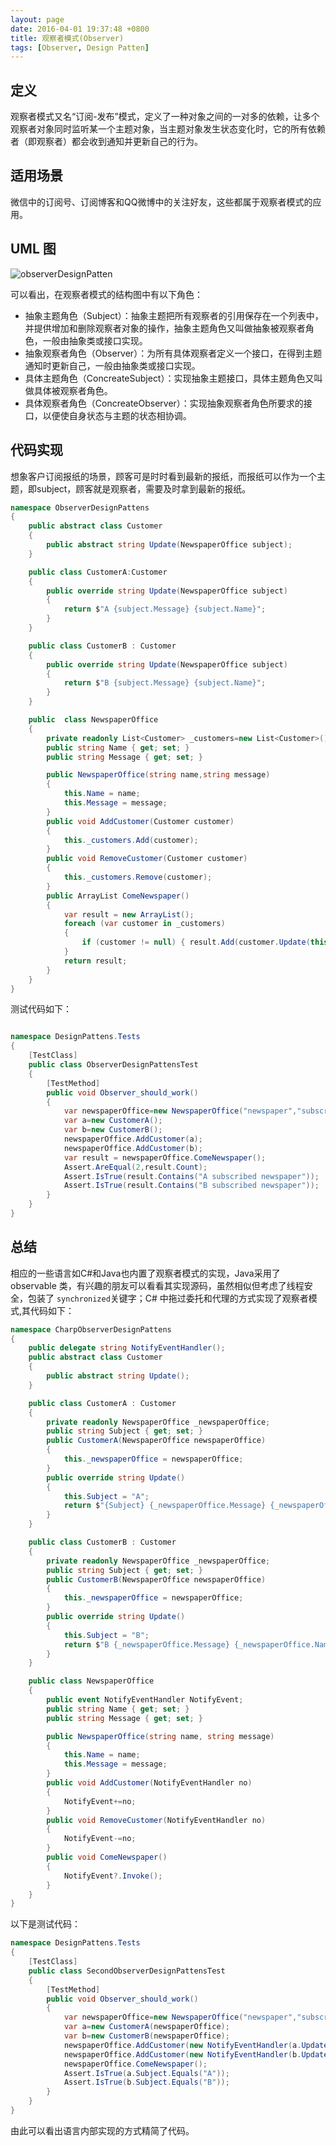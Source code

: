 ```yaml
---
layout: page
date: 2016-04-01 19:37:48 +0800 
title: 观察者模式(Observer)
tags: [Observer, Design Patten]
---
```


## 定义

观察者模式又名“订阅-发布”模式，定义了一种对象之间的一对多的依赖，让多个观察者对象同时监听某一个主题对象，当主题对象发生状态变化时，它的所有依赖者（即观察者）都会收到通知并更新自己的行为。

## 适用场景

微信中的订阅号、订阅博客和QQ微博中的关注好友，这些都属于观察者模式的应用。

## UML 图

![observerDesignPatten](http://www.plantuml.com/plantuml/png/PP1FJyCm3CNl-HG-Ra91dAk1Xa12NE1GyG6Sr1E5DfuS1ua_V7SorepItABdztlFpZOgYgPnCF6r3tiK7C4F6EErglGkATrx3ct_GN1Xq4KLz7fqG9lS2tdzD6UGtUYVLuykahoH0A-pU4jQYm-i_UvzjJRVoxZYE-GzxJjK-dMPu_I6WnVAugdLbWLQpNA6xYW_2xQW_iBjgQXmix8fSVDbRTLe2dUOLi45jLT5QRYCbacR6c_YL19O2HohyWYygvPeG4YJ18YpsokeIlztykN4diy-R4kXI-Fm0m00)

可以看出，在观察者模式的结构图中有以下角色：

- 抽象主题角色（Subject）：抽象主题把所有观察者的引用保存在一个列表中，并提供增加和删除观察者对象的操作，抽象主题角色又叫做抽象被观察者角色，一般由抽象类或接口实现。
- 抽象观察者角色（Observer）：为所有具体观察者定义一个接口，在得到主题通知时更新自己，一般由抽象类或接口实现。
- 具体主题角色（ConcreateSubject）：实现抽象主题接口，具体主题角色又叫做具体被观察者角色。
- 具体观察者角色（ConcreateObserver）：实现抽象观察者角色所要求的接口，以便使自身状态与主题的状态相协调。

## 代码实现

想象客户订阅报纸的场景，顾客可是时时看到最新的报纸，而报纸可以作为一个主题，即subject，顾客就是观察者，需要及时拿到最新的报纸。

``` csharp
namespace ObserverDesignPattens
{
    public abstract class Customer
    {
        public abstract string Update(NewspaperOffice subject);
    }

    public class CustomerA:Customer
    {
        public override string Update(NewspaperOffice subject)
        {
            return $"A {subject.Message} {subject.Name}";
        }
    }

    public class CustomerB : Customer
    {
        public override string Update(NewspaperOffice subject)
        {
            return $"B {subject.Message} {subject.Name}";
        }
    }

    public  class NewspaperOffice
    {
        private readonly List<Customer> _customers=new List<Customer>();
        public string Name { get; set; }
        public string Message { get; set; }

        public NewspaperOffice(string name,string message)
        {
            this.Name = name;
            this.Message = message;
        }
        public void AddCustomer(Customer customer)
        {
            this._customers.Add(customer);
        }
        public void RemoveCustomer(Customer customer)
        {
            this._customers.Remove(customer);
        }
        public ArrayList ComeNewspaper()
        {
            var result = new ArrayList();
            foreach (var customer in _customers)
            {
                if (customer != null) { result.Add(customer.Update(this)); }
            }
            return result;
        }
    }
}

```

测试代码如下：

```csharp

namespace DesignPattens.Tests
{
    [TestClass]
    public class ObserverDesignPattensTest
    {
        [TestMethod]
        public void Observer_should_work()
        {
            var newspaperOffice=new NewspaperOffice("newspaper","subscribed");
            var a=new CustomerA();
            var b=new CustomerB();
            newspaperOffice.AddCustomer(a);
            newspaperOffice.AddCustomer(b);
            var result = newspaperOffice.ComeNewspaper();
            Assert.AreEqual(2,result.Count);
            Assert.IsTrue(result.Contains("A subscribed newspaper"));
            Assert.IsTrue(result.Contains("B subscribed newspaper"));
        }
    }
}

```

## 总结

相应的一些语言如C#和Java也内置了观察者模式的实现，Java采用了 observable 类，有兴趣的朋友可以看看其实现源码，虽然相似但考虑了线程安全，包装了 `synchronized`关键字；C# 中拖过委托和代理的方式实现了观察者模式,其代码如下：

```csharp
namespace CharpObserverDesignPattens
{
    public delegate string NotifyEventHandler();
    public abstract class Customer
    {
        public abstract string Update();
    }

    public class CustomerA : Customer
    {
        private readonly NewspaperOffice _newspaperOffice;
        public string Subject { get; set; }
        public CustomerA(NewspaperOffice newspaperOffice)
        {
            this._newspaperOffice = newspaperOffice;
        }
        public override string Update()
        {
            this.Subject = "A";
            return $"{Subject} {_newspaperOffice.Message} {_newspaperOffice.Name}";
        }
    }

    public class CustomerB : Customer
    {
        private readonly NewspaperOffice _newspaperOffice;
        public string Subject { get; set; }
        public CustomerB(NewspaperOffice newspaperOffice)
        {
            this._newspaperOffice = newspaperOffice;
        }
        public override string Update()
        {
            this.Subject = "B";
            return $"B {_newspaperOffice.Message} {_newspaperOffice.Name}";
        }
    }

    public class NewspaperOffice
    {
        public event NotifyEventHandler NotifyEvent;
        public string Name { get; set; }
        public string Message { get; set; }

        public NewspaperOffice(string name, string message)
        {
            this.Name = name;
            this.Message = message;
        }
        public void AddCustomer(NotifyEventHandler no)
        {
            NotifyEvent+=no;
        }
        public void RemoveCustomer(NotifyEventHandler no)
        {
            NotifyEvent-=no;
        }
        public void ComeNewspaper()
        {
            NotifyEvent?.Invoke();
        }
    }
}

```

以下是测试代码：

```csharp
namespace DesignPattens.Tests
{
    [TestClass]
    public class SecondObserverDesignPattensTest
    {
        [TestMethod]
        public void Observer_should_work()
        {
            var newspaperOffice=new NewspaperOffice("newspaper","subscribed");
            var a=new CustomerA(newspaperOffice);
            var b=new CustomerB(newspaperOffice);
            newspaperOffice.AddCustomer(new NotifyEventHandler(a.Update));
            newspaperOffice.AddCustomer(new NotifyEventHandler(b.Update));
            newspaperOffice.ComeNewspaper();
            Assert.IsTrue(a.Subject.Equals("A"));
            Assert.IsTrue(b.Subject.Equals("B"));
        }
    }
}
```

由此可以看出语言内部实现的方式精简了代码。